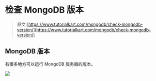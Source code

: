 # 检查 MongoDB 版本

> 原文:[https://www.tutorialkart.com/mongodb/check-mongodb-version/](https://www.tutorialkart.com/mongodb/check-mongodb-version/)

## MongoDB 版本

有很多地方可以运行 MongoDB 服务器的版本。

[![](../Images/925da31b32d6bc3827932f6c8afb11bb.png)](https://www.tutorialkart.com/)